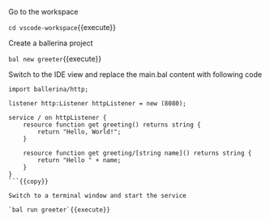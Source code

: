 Go to the workspace

`cd vscode-workspace`{{execute}}

Create a ballerina project

`bal new greeter`{{execute}}

Switch to the IDE view and replace the main.bal content with following code

```
import ballerina/http;

listener http:Listener httpListener = new (8080);

service / on httpListener {
    resource function get greeting() returns string { 
        return "Hello, World!"; 
    }

    resource function get greeting/[string name]() returns string { 
        return "Hello " + name; 
    }
}
```{{copy}}

Switch to a terminal window and start the service

`bal run greeter`{{execute}}
